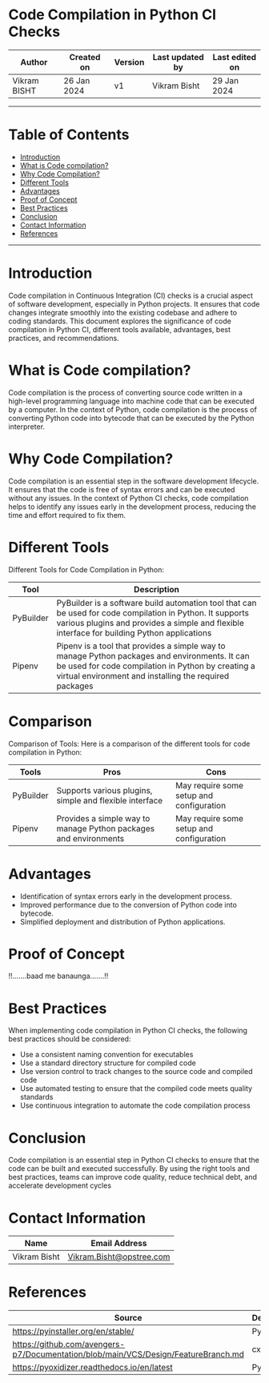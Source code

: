 # Code Compilation in Python CI Checks

|   Author     |  Created on   |  Version   | Last updated by | Last edited on |
| ------------ | --------------| -----------|---------------- |--------------- |
| Vikram BISHT | 26 Jan 2024   |     v1     | Vikram Bisht    | 29 Jan 2024    |

---
# Table of Contents 
+ [Introduction](#introduction)
+ [What is Code compilation?](#What-is-Code-compilation?)
+ [Why Code Compilation?](#Why-Code-Compilation?)
+ [Different Tools](#Different-Tools)
+ [Advantages](#Advantages)
+ [Proof of Concept](#Proof-of-Concept)
+ [Best Practices](#Best-Pratices)
+ [Conclusion](#conclusion)
+ [Contact Information](#contact-information)
+ [References](#References)
***


# Introduction
Code compilation in Continuous Integration (CI) checks is a crucial aspect of software development, especially in Python projects. It ensures that code changes integrate smoothly into the existing codebase and adhere to coding standards. This document explores the significance of code compilation in Python CI, different tools available, advantages, best practices, and recommendations.

# What is Code compilation?

Code compilation is the process of converting source code written in a high-level programming language into machine code that can be executed by a computer. In the context of Python, code compilation is the process of converting Python code into bytecode that can be executed by the Python interpreter.

# Why Code Compilation?

Code compilation is an essential step in the software development lifecycle. It ensures that the code is free of syntax errors and can be executed without any issues. In the context of Python CI checks, code compilation helps to identify any issues early in the development process, reducing the time and effort required to fix them.

# Different Tools
Different Tools for Code Compilation in Python:

|  Tool         |        Description                                                                                       |
| ---------     | -------------------------------------------------------------------------------------------------------- |
| PyBuilder     | PyBuilder is a software build automation tool that can be used for code compilation in Python. It supports various plugins and provides a simple and flexible interface for building Python applications   |  
| Pipenv        | Pipenv is a tool that provides a simple way to manage Python packages and environments. It can be used for code compilation in Python by creating a virtual environment and installing the required packages |

# Comparison

Comparison of Tools: Here is a comparison of the different tools for code compilation in Python:

| Tools                    |        Pros                                                        |          Cons                             |
| ------------             | -------------------------------------------------------------------| ------------------------------------------|
| PyBuilder                | Supports various plugins, simple and flexible interface            |  May require some setup and configuration |
| Pipenv                   | Provides a simple way to manage Python packages and environments   | May require some setup and configuration  |


# Advantages

* Identification of syntax errors early in the development process.
* Improved performance due to the conversion of Python code into bytecode.
* Simplified deployment and distribution of Python applications.



# Proof of Concept

!!.......baad me banaunga.......!!


# Best Practices

When implementing code compilation in Python CI checks, the following best practices should be considered:
* Use a consistent naming convention for executables
* Use a standard directory structure for compiled code
* Use version control to track changes to the source code and compiled code
* Use automated testing to ensure that the compiled code meets quality standards
* Use continuous integration to automate the code compilation process

 # Conclusion

Code compilation is an essential step in Python CI checks to ensure that the code can be built and executed successfully. By using the right tools and best practices, teams can improve code quality, reduce technical debt, and accelerate development cycles


# Contact Information

|  Name                     |        	Email Address           |
| ------------              | --------------------------------|
| Vikram Bisht              |  Vikram.Bisht@opstree.com       |  

# References

|  Source                                                                                 |        Description                 |
| ------------                                                                            | -----------------------            |
| https://pyinstaller.org/en/stable/                                                      | PyInstaller                        |  
| https://github.com/avengers-p7/Documentation/blob/main/VCS/Design/FeatureBranch.md      | cx_Freeze                          |	
| https://pyoxidizer.readthedocs.io/en/latest                                             | PyOxidizer                         |
      

